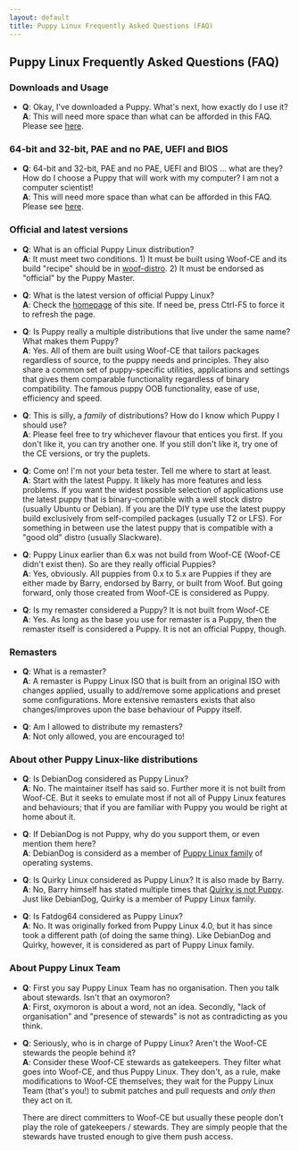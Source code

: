```yaml
---
layout: default
title: Puppy Linux Frequently Asked Questions (FAQ)
---
```

## Puppy Linux Frequently Asked Questions (FAQ)

### Downloads and Usage


 - **Q**: Okay, I've downloaded a Puppy. What's next, how exactly do
   I use it? <br>
   **A**: This will need more space than what can be afforded in 
   this FAQ. Please see [here](install.html).
   
 
### 64-bit and 32-bit, PAE and no PAE, UEFI and BIOS

 - **Q**: 64-bit and 32-bit, PAE and no PAE, UEFI and BIOS ... what are
   they? How do I choose a Puppy that will work with my computer?
   I am not a computer scientist! <br>
   **A**: This will need more space than what can be afforded in 
   this FAQ. Please see [here](arch.html).


### Official and latest versions

 - **Q**: What is an official Puppy Linux distribution? <br>
   **A**: It must meet two conditions. 1) It must be built using
   Woof-CE  and its build "recipe" should be in [woof-distro](https://github.com/puppylinux-woof-CE/woof-CE/tree/testing/woof-distro). 
   2) It must be endorsed as "official" by the Puppy Master.

 - **Q**: What is the latest version of official Puppy Linux? <br>
   **A**: Check the [homepage](index.html) of this site. If need be,
   press Ctrl-F5 to force it to refresh the page.
   
 - **Q**: Is Puppy really a multiple distributions that live under 
   the same name? What makes them Puppy? <br>
   **A**: Yes. All of them are built using Woof-CE that tailors packages
   regardless of source, to the puppy needs and principles. They also share a
   common set of puppy-specific utilities, applications and settings that gives
   them comparable functionality regardless of binary compatibility. The
   famous puppy OOB functionality, ease of use, efficiency and speed.
   
 - **Q**: This is silly, a _family_ of distributions? How do I know
   which Puppy I should use? <br>
   **A**: Please feel free to try whichever flavour that entices you
   first. If you don't like it, you can try another one. If you still
   don't like it, try one of the CE versions, or try the puplets.

 - **Q**: Come on! I'm not your beta tester. Tell me where to start at least.<br>
   **A**: Start with the latest Puppy. It likely has more features and less
   problems. If you want the widest possible selection of applications use the
   latest puppy that is binary-compatible with a well stock distro (usually
   Ubuntu or Debian). If you are the DIY type use the latest puppy build
   exclusively from self-compiled packages (usually T2 or LFS). For something
   in between use the latest puppy that is compatible with a "good old" distro
   (usually Slackware).

 - **Q**: Puppy Linux earlier than 6.x was not build from Woof-CE (Woof-CE 
   didn't exist then). So are they really official Puppies? <br>
   **A**: Yes, obviously. All puppies from 0.x to 5.x are Puppies if they
   are either made by Barry, endorsed by Barry, or built from Woof.
   But going forward, only those created from Woof-CE is considered
   as Puppy.
 
 - **Q**: Is my remaster considered a Puppy? It is not built from 
   Woof-CE<br>
   **A**: Yes. As long as the base you use for remaster is a Puppy, then
   the remaster itself is considered a Puppy. It is not an official
   Puppy, though.



### Remasters

 - **Q**: What is a remaster? <br>
   **A**: A remaster is Puppy Linux ISO that is built from an original
   ISO with changes applied, usually to add/remove some applications 
   and preset some configurations. More extensive remasters exists that
   also changes/improves upon the base behaviour of Puppy itself.
   
 - **Q**: Am I allowed to distribute my remasters? <br>
   **A**: Not only allowed, you are encouraged to!



### About other Puppy Linux-like distributions

 - **Q**: Is DebianDog considered as Puppy Linux? <br>
   **A**: No. The maintainer itself has said so. Further more it is not
   built from Woof-CE. But it seeks to emulate most if not all of Puppy
   Linux features and behaviours; that if you are familiar with Puppy
   you would be right at home about it.
   
 - **Q**: If DebianDog is not Puppy, why do you support them, or 
   even mention them here? <br>
   **A**: DebianDog is considerd as a member of 
   [Puppy Linux family](history.html#family) of operating systems.
 
 - **Q**: Is Quirky Linux considered as Puppy Linux? It is also made by 
   Barry.<br>
   **A**: No, Barry himself has stated multiple times that 
   [Quirky is not Puppy](http://bkhome.org/tag_linux.html).
   Just like DebianDog, Quirky is a member of Puppy Linux family.
 
 - **Q**: Is Fatdog64 considered as Puppy Linux? <br>
   **A**: No. It was originally forked from Puppy Linux 4.0, but it has
   since took a different path (of doing the same thing).
   Like DebianDog and Quirky, however, it is considered as part of 
   Puppy Linux family.
 
 
 
### About Puppy Linux Team
  
 - **Q**: First you say Puppy Linux Team has no organisation. Then you
   talk about stewards. Isn't that an oxymoron? <br>
   **A**: First, oxymoron is about a word, not an idea. Secondly,
   "lack of organisation" and "presence of stewards" is not as 
   contradicting as you think.
   
 - **Q**: Seriously, who is in charge of Puppy Linux? Aren't the Woof-CE 
   stewards the people behind it? <br>
   **A**: Consider these Woof-CE stewards as gatekeepers. They filter
   what goes into Woof-CE, and thus Puppy Linux. They don't, as a rule,
   make modifications to Woof-CE themselves; they wait for the Puppy 
   Linux Team (that's you!) to submit patches and pull requests and
   _only then_ they act on it.
   
   There are direct committers to Woof-CE but usually these people don't
   play the role of gatekeepers / stewards. They are simply people that
   the stewards have trusted enough to give them push access.


